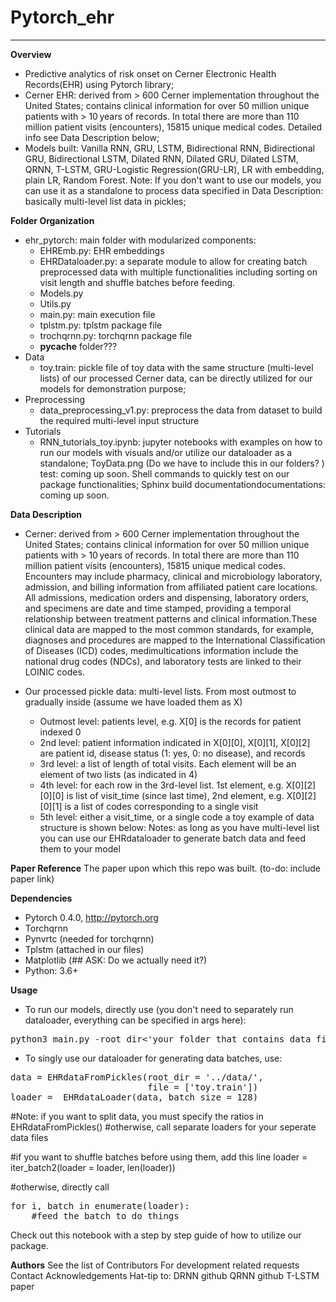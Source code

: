 # Pytorch_ehr
***************** 

**Overview**

* Predictive analytics of risk onset on Cerner Electronic Health Records(EHR) using Pytorch library;
* Cerner EHR: derived from > 600 Cerner implementation throughout the United States; contains clinical information for over 50 million unique patients with > 10 years of records. In total there are more than 110 million patient visits (encounters), 15815 unique medical codes. Detailed info see Data Description below;
* Models built: Vanilla RNN, GRU, LSTM, Bidirectional RNN, Bidirectional GRU, Bidirectional LSTM, Dilated RNN, Dilated GRU, Dilated LSTM, QRNN, T-LSTM, GRU-Logistic Regression(GRU-LR), LR with embedding, plain LR, Random Forest. 
  Note: If you don't want to use our models, you can use it as a standalone to process data specified in Data Description: basically multi-level list data in pickles;

**Folder Organization**
* ehr_pytorch: main folder with modularized components:
    * EHREmb.py: EHR embeddings
    * EHRDataloader.py: a separate module to allow for creating batch preprocessed data with multiple functionalities including sorting on visit length and shuffle batches before feeding.
    * Models.py
    * Utils.py
    * main.py: main execution file
    * tplstm.py: tplstm package file
    * trochqrnn.py: torchqrnn package file
    * __pycache__ folder???
* Data
    * toy.train: pickle file of  toy data with the same structure (multi-level lists) of our processed Cerner data, can be directly utilized for our models for demonstration purpose;
* Preprocessing
    * data_preprocessing_v1.py: preprocess the data from dataset to build the required multi-level input structure
* Tutorials 
    * RNN_tutorials_toy.ipynb: jupyter notebooks with examples on how to run our models with visuals and/or utilize our dataloader as a standalone;
ToyData.png (Do we have to include this in our folders? )  
test: coming up soon. Shell commands to quickly test on our package functionalities;
Sphinx build documentationdocumentations: coming up soon.

**Data Description**

*  Cerner: derived from > 600 Cerner implementation throughout the United States; contains clinical information for over 50 million unique patients with > 10 years of records. In total there are more than 110 million patient visits (encounters), 15815 unique medical codes. Encounters may include pharmacy, clinical and microbiology laboratory, admission, and billing information from affiliated patient care locations. All admissions, medication orders and dispensing, laboratory orders, and specimens are date and time stamped, providing a temporal relationship between treatment patterns and clinical information.These clinical data are mapped to the most common standards, for example, diagnoses and procedures are mapped to the International Classification of Diseases (ICD) codes, medimultications information include the national drug codes (NDCs), and laboratory tests are linked to their LOINIC codes.

*  Our processed pickle data: multi-level lists. From most outmost to gradually inside (assume we have loaded them as X)
    * Outmost level: patients level, e.g. X[0] is the records for patient indexed 0
    * 2nd level: patient information indicated in X[0][0], X[0][1], X[0][2] are patient id, disease status (1: yes, 0: no disease), and records
    * 3rd level: a list of length of total visits. Each element will be an element of two lists (as indicated in 4)
    * 4th level: for each row in the 3rd-level list. 1st element, e.g. X[0][2][0][0] is list of visit_time (since last time), 2nd element, e.g. X[0][2][0][1] is a list of codes corresponding to a single visit
    * 5th level: either a visit_time, or a single code
a toy example of data structure is shown below: 
Notes: as long as you have multi-level list you can use our EHRdataloader to generate batch data and feed them to your model

**Paper Reference**
The paper upon which this repo was built. (to-do: include paper link)

**Dependencies**
* Pytorch 0.4.0, http://pytorch.org
* Torchqrnn 
* Pynvrtc (needed for torchqrnn)
* Tplstm (attached in our files)
* Matplotlib (## ASK: Do we actually need it?)
* Python: 3.6+

**Usage**
* To run our models, directly use (you don't need to separately run dataloader, everything can be specified in args here):
<pre>
python3 main.py -root_dir<'your folder that contains data file(s)'> -files<['filename(train)' 'filename(valid)' 'filename(test)']> -which_model<'RNN'> -optimizer<'adam'> ....(feed as many args as you please)
</pre>

* To singly use our dataloader for generating data batches, use:
<pre>
data = EHRdataFromPickles(root_dir = '../data/', 
                          file = ['toy.train'])
loader =  EHRdataLoader(data, batch_size = 128)
</pre>
#Note: if you want to split data, you must specify the ratios in EHRdataFromPickles()
      #otherwise, call separate loaders for your seperate data files

#if you want to shuffle batches before using them, add this line 
loader = iter_batch2(loader = loader, len(loader))

#otherwise, directly call 
<pre>
for i, batch in enumerate(loader): 
    #feed the batch to do things
</pre>
Check out this notebook with a step by step guide of how to utilize our package.

**Authors**
See the list of Contributors
For development related requests Contact
Acknowledgements
Hat-tip to:
DRNN github
QRNN github
T-LSTM paper



